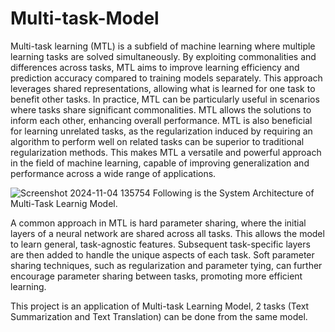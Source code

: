 # Multi-task-Model
  Multi-task learning (MTL) is a subfield of machine learning where multiple learning tasks are solved simultaneously. By exploiting commonalities and differences across tasks, MTL aims to improve learning efficiency and prediction accuracy compared to training models separately. This approach leverages shared representations, allowing what is learned for one task to benefit other tasks. In practice, MTL can be particularly useful in scenarios where tasks share significant commonalities. MTL allows the solutions to inform each other, enhancing overall performance. MTL is also beneficial for learning unrelated tasks, as the regularization induced by requiring an algorithm to perform well on related tasks can be superior to traditional regularization methods. This makes MTL a versatile and powerful approach in the field of machine learning, capable of improving generalization and performance across a wide range of applications.


![Screenshot 2024-11-04 135754](https://github.com/user-attachments/assets/dc23aa07-c6cf-4f74-9be2-8041dd45b276)
Following is the System Architecture of Multi-Task Learnig Model.



  A common approach in MTL is hard parameter sharing, where the initial layers of a neural network are shared across all tasks. This allows the model to learn general, task-agnostic features. Subsequent task-specific layers are then added to handle the unique aspects of each task. Soft parameter sharing techniques, such as regularization and parameter tying, can further encourage parameter sharing between tasks, promoting more efficient learning.

This project is an application of Multi-task Learning Model, 2 tasks (Text Summarization and Text Translation) can be done from the same model.
